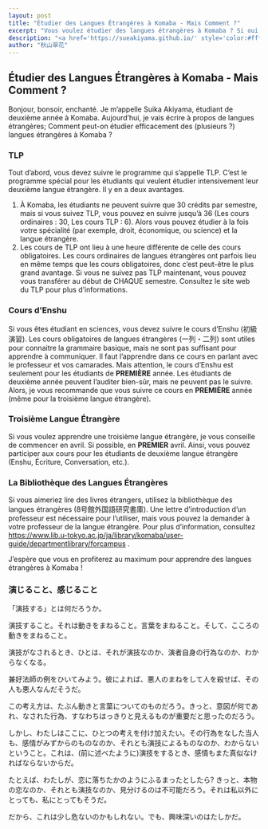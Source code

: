 ```yaml
---
layout: post
title: "Étudier des Langues Étrangères à Komaba - Mais Comment ?"
excerpt: "Vous voulez étudier des langues étrangères à Komaba ? Si oui, il y a quelques conseils."
description: "<a href='https://sueakiyama.github.io/' style='color:#ffffff'><u>Le Site Web de Suika Akiyama</u></a>"
author: "秋山翠花"
---
```


## Étudier des Langues Étrangères à Komaba - Mais Comment ?

Bonjour, bonsoir, enchanté. Je m’appelle Suika Akiyama, étudiant de deuxième année à Komaba. Aujourd’hui, je vais écrire à propos de langues étrangères; Comment peut-on étudier efficacement des (plusieurs ?) langues étrangères à Komaba ?

###	TLP
Tout d’abord, vous devez suivre le programme qui s’appelle TLP. C’est le programme spécial pour les étudiants qui veulent étudier intensivement leur deuxième langue étrangère. Il y en a deux avantages.
1.	À Komaba, les étudiants ne peuvent suivre que 30 crédits par semestre, mais si vous suivez TLP, vous pouvez en suivre jusqu’à 36 (Les cours ordinaires : 30, Les cours TLP : 6). Alors vous pouvez étudier à la fois votre spécialité (par exemple, droit, économique, ou science) et la langue étrangère.
2.	Les cours de TLP ont lieu à une heure différente de celle des cours obligatoires. Les cours ordinaires de langues étrangères ont parfois lieu en même temps que les cours obligatoires, donc c’est peut-être le plus grand avantage.
Si vous ne suivez pas TLP maintenant, vous pouvez vous transférer au début de CHAQUE semestre. Consultez le site web du TLP pour plus d’informations.

###	Cours d’Enshu
Si vous êtes étudiant en sciences, vous devez suivre le cours d’Enshu (初級演習). Les cours obligatoires de langues étrangères (一列・二列) sont utiles pour connaitre la grammaire basique, mais ne sont pas suffisant pour apprendre à communiquer. Il faut l’apprendre dans ce cours en parlant avec le professeur et vos camarades. Mais attention, le cours d’Enshu est seulement pour les étudiants de **PREMIÈRE** année. Les étudiants de deuxième année peuvent l’auditer bien-sûr, mais ne peuvent pas le suivre. Alors, je vous recommande que vous suivre ce cours en **PREMIÈRE** année (même pour la troisième langue étrangère).

###	Troisième Langue Étrangère
Si vous voulez apprendre une troisième langue étrangère, je vous conseille de commencer en avril. Si possible, en **PREMIER** avril. Ainsi, vous pouvez participer aux cours pour les étudiants de deuxième langue étrangère (Enshu, Écriture, Conversation, etc.).

###	La Bibliothèque des Langues Étrangères
Si vous aimeriez lire des livres étrangers, utilisez la bibliothèque des langues étrangères (8号館外国語研究書庫). Une lettre d’introduction d’un professeur est nécessaire pour l’utiliser, mais vous pouvez la demander à votre professeur de la langue étrangère. Pour plus d’information, consultez https://www.lib.u-tokyo.ac.jp/ja/library/komaba/user-guide/departmentlibrary/forcampus .

J’espère que vous en profiterez au maximum pour apprendre des langues étrangères à Komaba !

### 演じること、感じること

「演技する」とは何だろうか。

演技すること。それは動きをまねること。言葉をまねること。そして、こころの動きをまねること。

演技がなされるとき、ひとは、それが演技なのか、演者自身の行為なのか、わからなくなる。

兼好法師の例をひいてみよう。彼によれば、悪人のまねをして人を殺せば、その人も悪人なんだそうだ。

この考え方は、たぶん動きと言葉についてのものだろう。きっと、意図が何であれ、なされた行為、すなわちはっきりと見えるものが重要だと思ったのだろう。

しかし、わたしはここに、ひとつの考えを付け加えたい。その行為をなした当人も、感情がみずからのものなのか、それとも演技によるものなのか、わからないということ。これは、(前に述べたように)演技をするとき、感情もまた真似なければならないからだ。

たとえば、わたしが、恋に落ちたかのようにふるまったとしたら? きっと、本物の恋なのか、それとも演技なのか、見分けるのは不可能だろう。それは私以外にとっても、私にとってもそうだ。

だから、これは少し危ないのかもしれない。でも、興味深いのはたしかだ。
